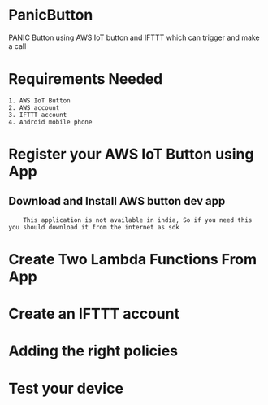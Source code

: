 # PanicButton
PANIC Button using AWS IoT button and IFTTT which can trigger and make a call 

# Requirements Needed 
    1. AWS IoT Button
    2. AWS account
    3. IFTTT account
    4. Android mobile phone
    
# Register your AWS IoT Button using App
  ## Download and Install AWS button dev app 
        This application is not available in india, So if you need this you should download it from the internet as sdk
# Create Two Lambda Functions From App

# Create an IFTTT account

# Adding the right policies

# Test your device


